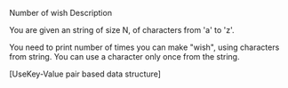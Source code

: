 
Number of wish 
Description

You are given an string of size N, of characters from 'a' to 'z'.

You need to print number of times you can make "wish", using characters from string. You can use a character only once from the string.

[UseKey-Value pair based data structure]